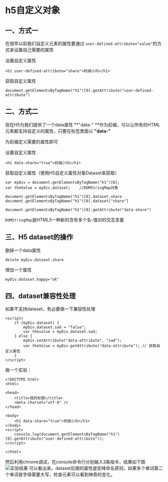 # h5自定义对象

## 一、方式一

在很早以前我们自定义元素的属性要通过 `user-defined-attribute="value"`的方式来设置自己需要的属性

设置自定义属性

```
<h1 user-defined-attribute="share">杭城小刘</h1>
```

获取自定义属性

```
document.getElementsByTagName("h1")[0].getAttribute("user-defined-attribute")
```

## 二、方式二

现在H5为我们提供了一个data属性  **"data-" **作为前缀，可以让所有的HTML元素都支持自定义的属性，只要在标签里面以 **"data-"**

为前缀定义需要的属性即可

设置自定义属性

```
<h1 data-share="true">杭城小刘</h1>
```

获取自定义属性（使用H5自定义属性对象Dataset来获取）

```
var myDiv = document.getElementsByTagName("h1")[0];
var theValue = myDiv.dataset;    //DOMStringMap对象

document.getElementsByTagName("h1")[0].dataset.share
document.getElementsByTagName("h1")[0].dataset["share"]
```

```
document.getElementsByTagName("h1")[0].getAttribute("data-share")
```

`DOMStringMap`是HTML5一种新的含有多个名-值对的交互变量

## 三、H5 dataset的操作

删掉一个data属性

```
delete myDiv.dataset.share
```

增加一个属性

```
myDiv.dataset.happy="ok"
```

## 四、dataset兼容性处理

如果不支持dataset，有必要做一下兼容性处理

```
<script>
    if (myDiv.dataset) {
        myDiv.dataset.sad = "false";
        var thevalue = myDiv.dataset.sad;
    } else {
        myDiv.setAttribute("data-attribute", "sad");
        var theValue = myDiv.getAttribute("data-attribute"); // 获取自定义属性
    }
</script>
```





做一个实验：

```
<!DOCTYPE html>
<html>

<head>
    <title>我的标题</title>
    <meta charset="utf-8" />
</head>

<body>
    <h1 data-share="true">杭城小刘</h1>
</body>
<script>
    console.log(document.getElementsByTagName("h1")[0].getAttribute("user-defined-attribute"));
</script>

</html>
```

然后利用chrome调试，在console命令行分别输入3条指令，结果如下图
![实验结果](https://raw.githubusercontent.com/FantasticLBP/knowledge-kit/master/assets/2017-12-05%20下午10.19.04.png)
可以看出来，dataset后跟的属性是驼峰命名原则，如果多个单词第二个单词首字母需要大写，检查元素可以看到神奇的变化。


